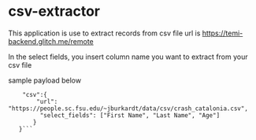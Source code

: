 # csv-extractor
This application is use to extract records from csv file
url is https://temi-backend.glitch.me/remote

In the select fields, you insert column name you want to extract from your csv file 

sample payload below
 
 ```{
	 "csv":{
   		 "url": "https://people.sc.fsu.edu/~jburkardt/data/csv/crash_catalonia.csv",
  		  "select_fields": ["First Name", "Last Name", "Age"]
  		}
    }```
